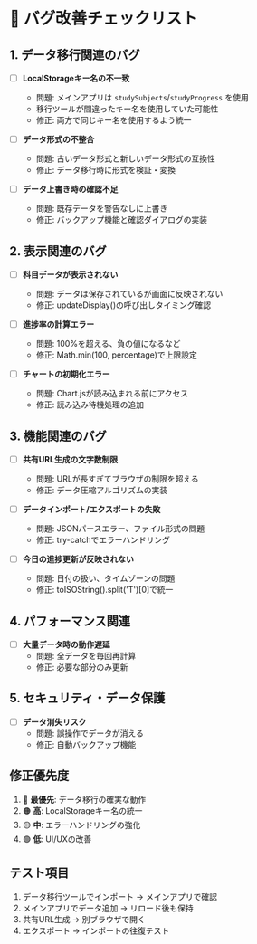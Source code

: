 # 🐛 バグ改善チェックリスト

## 1. データ移行関連のバグ
- [ ] **LocalStorageキー名の不一致**
  - 問題: メインアプリは `studySubjects`/`studyProgress` を使用
  - 移行ツールが間違ったキー名を使用していた可能性
  - 修正: 両方で同じキー名を使用するよう統一

- [ ] **データ形式の不整合**
  - 問題: 古いデータ形式と新しいデータ形式の互換性
  - 修正: データ移行時に形式を検証・変換

- [ ] **データ上書き時の確認不足**
  - 問題: 既存データを警告なしに上書き
  - 修正: バックアップ機能と確認ダイアログの実装

## 2. 表示関連のバグ
- [ ] **科目データが表示されない**
  - 問題: データは保存されているが画面に反映されない
  - 修正: updateDisplay()の呼び出しタイミング確認

- [ ] **進捗率の計算エラー**
  - 問題: 100%を超える、負の値になるなど
  - 修正: Math.min(100, percentage)で上限設定

- [ ] **チャートの初期化エラー**
  - 問題: Chart.jsが読み込まれる前にアクセス
  - 修正: 読み込み待機処理の追加

## 3. 機能関連のバグ
- [ ] **共有URL生成の文字数制限**
  - 問題: URLが長すぎてブラウザの制限を超える
  - 修正: データ圧縮アルゴリズムの実装

- [ ] **データインポート/エクスポートの失敗**
  - 問題: JSONパースエラー、ファイル形式の問題
  - 修正: try-catchでエラーハンドリング

- [ ] **今日の進捗更新が反映されない**
  - 問題: 日付の扱い、タイムゾーンの問題
  - 修正: toISOString().split('T')[0]で統一

## 4. パフォーマンス関連
- [ ] **大量データ時の動作遅延**
  - 問題: 全データを毎回再計算
  - 修正: 必要な部分のみ更新

## 5. セキュリティ・データ保護
- [ ] **データ消失リスク**
  - 問題: 誤操作でデータが消える
  - 修正: 自動バックアップ機能

## 修正優先度
1. 🔴 **最優先**: データ移行の確実な動作
2. 🟠 **高**: LocalStorageキー名の統一
3. 🟡 **中**: エラーハンドリングの強化
4. 🟢 **低**: UI/UXの改善

## テスト項目
1. データ移行ツールでインポート → メインアプリで確認
2. メインアプリでデータ追加 → リロード後も保持
3. 共有URL生成 → 別ブラウザで開く
4. エクスポート → インポートの往復テスト